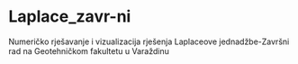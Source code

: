 # Laplace_zavr-ni
Numeričko rješavanje i vizualizacija rješenja Laplaceove jednadžbe-Završni rad na Geotehničkom fakultetu u Varaždinu

